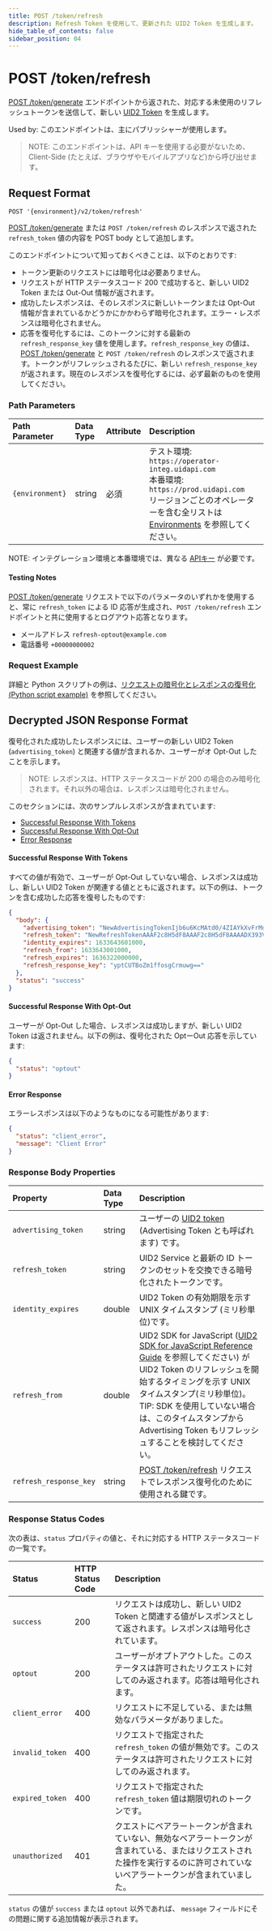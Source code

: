 ```yaml
---
title: POST /token/refresh
description: Refresh Token を使用して、更新された UID2 Token を生成します。
hide_table_of_contents: false
sidebar_position: 04
---
```


# POST /token/refresh

[POST /token/generate](post-token-generate.md) エンドポイントから返された、対応する未使用のリフレッシュトークンを送信して、新しい [UID2 Token](../ref-info/glossary-uid.md#gl-uid2-token) を生成します。

Used by: このエンドポイントは、主にパブリッシャーが使用します。

> NOTE: このエンドポイントは、API キーを使用する必要がないため、Client-Side (たとえば、ブラウザやモバイルアプリなど)から呼び出せます。

## Request Format

`POST '{environment}/v2/token/refresh'`

[POST /token/generate](post-token-generate.md) または `POST /token/refresh` のレスポンスで返された `refresh_token` 値の内容を POST body として追加します。

このエンドポイントについて知っておくべきことは、以下のとおりです:

- トークン更新のリクエストには暗号化は必要ありません。
- リクエストが HTTP ステータスコード 200 で成功すると、新しい UID2 Token または Out-Out 情報が返されます。
- 成功したレスポンスは、そのレスポンスに新しいトークンまたは Opt-Out 情報が含まれているかどうかにかかわらず暗号化されます。エラー・レスポンスは暗号化されません。
- 応答を復号化するには、このトークンに対する最新の `refresh_response_key` 値を使用します。`refresh_response_key` の値は、[POST /token/generate](post-token-generate.md) と `POST /token/refresh` のレスポンスで返されます。トークンがリフレッシュされるたびに、新しい `refresh_response_key` が返されます。現在のレスポンスを復号化するには、必ず最新のものを使用してください。

### Path Parameters

| Path Parameter  | Data Type | Attribute | Description                                                                                                                                                                                                   |
| :-------------- | :-------- | :-------- | :------------------------------------------------------------------------------------------------------------------------------------------------------------------------------------------------------------ |
| `{environment}` | string    | 必須      | テスト環境: `https://operator-integ.uidapi.com`<br/>本番環境: `https://prod.uidapi.com`<br/>リージョンごとのオペレーターを含む全リストは [Environments](../summary-doc-v2.md#environments) を参照してください。 |

NOTE: インテグレーション環境と本番環境では、異なる [APIキー](../ref-info/glossary-uid.md#gl-api-key) が必要です。

#### Testing Notes

[POST /token/generate](post-token-generate.md) リクエストで以下のパラメータのいずれかを使用すると、常に `refresh_token` による ID 応答が生成され、`POST /token/refresh` エンドポイントと共に使用するとログアウト応答となります。

- メールアドレス `refresh-optout@example.com`
- 電話番号 `+00000000002`

### Request Example

詳細と Python スクリプトの例は、[リクエストの暗号化とレスポンスの復号化 (Python script example)](../getting-started/gs-encryption-decryption.md#uid2_requestpy) を参照してください。

## Decrypted JSON Response Format

復号化された成功したレスポンスには、ユーザーの新しい UID2 Token (`advertising_token`) と関連する値が含まれるか、ユーザーがオ Opt-Out したことを示します。

> NOTE: レスポンスは、HTTP ステータスコードが 200 の場合のみ暗号化されます。それ以外の場合は、レスポンスは暗号化されません。

このセクションには、次のサンプルレスポンスが含まれています:

- [Successful Response With Tokens](#successful-response-with-tokens)
- [Successful Response With Opt-Out](#successful-response-with-opt-out)
- [Error Response](#error-response)

#### Successful Response With Tokens

すべての値が有効で、ユーザーが Opt-Out していない場合、レスポンスは成功し、新しい UID2 Token が関連する値とともに返されます。以下の例は、トークンを含む成功した応答を復号したものです:

```json
{
  "body": {
    "advertising_token": "NewAdvertisingTokenIjb6u6KcMAtd0/4ZIAYkXvFrMdlZVqfb9LNf99B+1ysE/lBzYVt64pxYxjobJMGbh5q/HsKY7KC0Xo5Rb/Vo8HC4dYOoWXyuGUaL7Jmbw4bzh+3pgokelUGyTX19DfArTeIg7n+8cxWQ=",
    "refresh_token": "NewRefreshTokenAAAF2c8H5dF8AAAF2c8H5dF8AAAADX393Vw94afoVLL6A+qjdSUEisEKx6t42fLgN+2dmTgUavagz0Q6Kp7ghM989hKhZDyAGjHyuAAwm+CX1cO7DWEtMeNUA9vkWDjcIc8yeDZ+jmBtEaw07x/cxoul6fpv2PQ==",
    "identity_expires": 1633643601000,
    "refresh_from": 1633643001000,
    "refresh_expires": 1636322000000,
    "refresh_response_key": "yptCUTBoZm1ffosgCrmuwg=="
  },
  "status": "success"
}
```

#### Successful Response With Opt-Out

ユーザーが Opt-Out した場合、レスポンスは成功しますが、新しい UID2 Token は返されません。以下の例は、復号化された OptーOut 応答を示しています:

```json
{
  "status": "optout"
}
```

#### Error Response

エラーレスポンスは以下のようなものになる可能性があります:

```json
{
  "status": "client_error",
  "message": "Client Error"
}
```

### Response Body Properties

| Property               | Data Type | Description                                                                                                                                                                                                                                                                             |
| :--------------------- | :-------- | :-------------------------------------------------------------------------------------------------------------------------------------------------------------------------------------------------------------------------------------------------------------------------------------- |
| `advertising_token`    | string    | ユーザーの [UID2 token](../ref-info/glossary-uid.md#gl-uid2-token) (Advertising Token とも呼ばれます) です。 |
| `refresh_token`        | string    | UID2 Service と最新の ID トークンのセットを交換できる暗号化されたトークンです。                                                                                                                                                                                                         |
| `identity_expires`     | double    | UID2 Token の有効期限を示す UNIX タイムスタンプ (ミリ秒単位)です。                                                                                                                                                                                                              |
| `refresh_from`         | double    | UID2 SDK for JavaScript ([UID2 SDK for JavaScript Reference Guide](../sdks/client-side-identity.md) を参照してください) が UID2 Token のリフレッシュを開始するタイミングを示す UNIX タイムスタンプ(ミリ秒単位)。<br/>TIP: SDK を使用していない場合は、このタイムスタンプから Advertising Token もリフレッシュすることを検討してください。|
| `refresh_response_key` | string    | [POST /token/refresh](post-token-refresh.md) リクエストでレスポンス復号化のために使用される鍵です。                                                                                                                                                                                     |

### Response Status Codes

次の表は、`status` プロパティの値と、それに対応する HTTP ステータスコードの一覧です。

| Status          | HTTP Status Code | Description                                                                                                                                                                    |
| :-------------- | :--------------- | :----------------------------------------------------------------------------------------------------------------------------------------------------------------------------- |
| `success`       | 200              | リクエストは成功し、新しい UID2 Token と関連する値がレスポンスとして返されます。レスポンスは暗号化されています。                                                                                                                     |
| `optout`        | 200              | ユーザーがオプトアウトした。このステータスは許可されたリクエストに対してのみ返されます。応答は暗号化されます。 |
| `client_error`  | 400              | リクエストに不足している、または無効なパラメータがありました。                                                                                                                 |
| `invalid_token` | 400              | リクエストで指定された `refresh_token` の値が無効です。このステータスは許可されたリクエストに対してのみ返されます。 |
| `expired_token` | 400              | リクエストで指定された `refresh_token` 値は期限切れのトークンです。 |
| `unauthorized`  | 401              | クエストにベアラートークンが含まれていない、無効なベアラートークンが含まれている、またはリクエストされた操作を実行するのに許可されていないベアラートークンが含まれていました。 |

`status` の値が `success` または `optout` 以外であれば、 `message` フィールドにその問題に関する追加情報が表示されます。